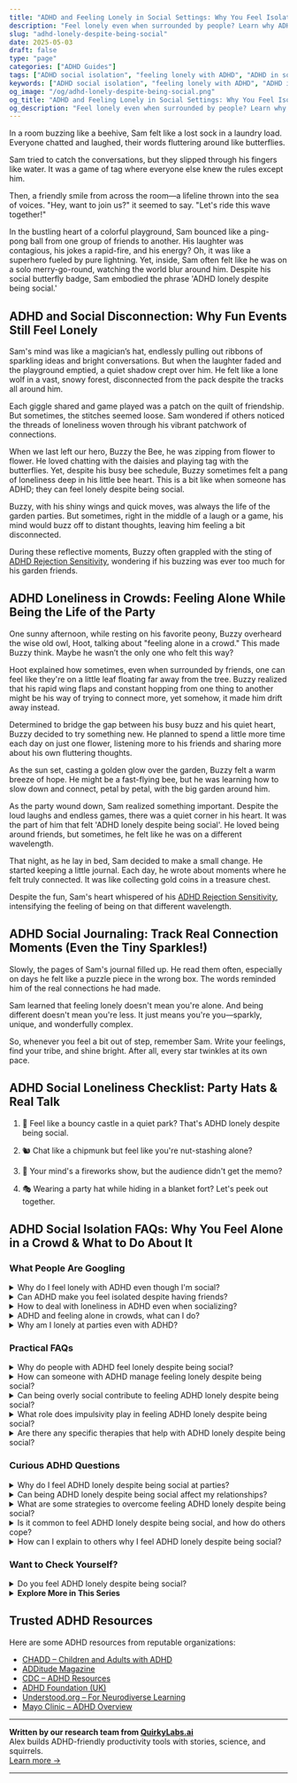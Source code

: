 ```yaml
---
title: "ADHD and Feeling Lonely in Social Settings: Why You Feel Isolated & What to Do"
description: "Feel lonely even when surrounded by people? Learn why ADHD makes connection tricky and discover ways to feel truly seen, heard, and connected."
slug: "adhd-lonely-despite-being-social"
date: 2025-05-03
draft: false
type: "page"
categories: ["ADHD Guides"]
tags: ["ADHD social isolation", "feeling lonely with ADHD", "ADHD in social settings", "managing ADHD loneliness", "adult ADHD social challenges", "ADHD emotional regulation", "connecting with others ADHD"]
keywords: ["ADHD social isolation", "feeling lonely with ADHD", "ADHD in social settings", "managing ADHD loneliness", "adult ADHD social challenges", "ADHD emotional regulation", "connecting with others ADHD"]
og_image: "/og/adhd-lonely-despite-being-social.png"
og_title: "ADHD and Feeling Lonely in Social Settings: Why You Feel Isolated & What to Do"
og_description: "Feel lonely even when surrounded by people? Learn why ADHD makes connection tricky and discover ways to feel truly seen, heard, and connected."
---
```



In a room buzzing like a beehive, Sam felt like a lost sock in a laundry load. Everyone chatted and laughed, their words fluttering around like butterflies.

Sam tried to catch the conversations, but they slipped through his fingers like water. It was a game of tag where everyone else knew the rules except him.

Then, a friendly smile from across the room—a lifeline thrown into the sea of voices. "Hey, want to join us?" it seemed to say. "Let's ride this wave together!"

In the bustling heart of a colorful playground, Sam bounced like a ping-pong ball from one group of friends to another. His laughter was contagious, his jokes a rapid-fire, and his energy? Oh, it was like a superhero fueled by pure lightning. Yet, inside, Sam often felt like he was on a solo merry-go-round, watching the world blur around him. Despite his social butterfly badge, Sam embodied the phrase 'ADHD lonely despite being social.'

## ADHD and Social Disconnection: Why Fun Events Still Feel Lonely

Sam's mind was like a magician’s hat, endlessly pulling out ribbons of sparkling ideas and bright conversations. But when the laughter faded and the playground emptied, a quiet shadow crept over him. He felt like a lone wolf in a vast, snowy forest, disconnected from the pack despite the tracks all around him.

Each giggle shared and game played was a patch on the quilt of friendship. But sometimes, the stitches seemed loose. Sam wondered if others noticed the threads of loneliness woven through his vibrant patchwork of connections.

When we last left our hero, Buzzy the Bee, he was zipping from flower to flower. He loved chatting with the daisies and playing tag with the butterflies. Yet, despite his busy bee schedule, Buzzy sometimes felt a pang of loneliness deep in his little bee heart. This is a bit like when someone has ADHD; they can feel lonely despite being social.

Buzzy, with his shiny wings and quick moves, was always the life of the garden parties. But sometimes, right in the middle of a laugh or a game, his mind would buzz off to distant thoughts, leaving him feeling a bit disconnected.

During these reflective moments, Buzzy often grappled with the sting of [ADHD Rejection Sensitivity](/pages/adhd-rejection-sensitivity/), wondering if his buzzing was ever too much for his garden friends.

## ADHD Loneliness in Crowds: Feeling Alone While Being the Life of the Party

One sunny afternoon, while resting on his favorite peony, Buzzy overheard the wise old owl, Hoot, talking about "feeling alone in a crowd." This made Buzzy think. Maybe he wasn’t the only one who felt this way?

Hoot explained how sometimes, even when surrounded by friends, one can feel like they're on a little leaf floating far away from the tree. Buzzy realized that his rapid wing flaps and constant hopping from one thing to another might be his way of trying to connect more, yet somehow, it made him drift away instead.

Determined to bridge the gap between his busy buzz and his quiet heart, Buzzy decided to try something new. He planned to spend a little more time each day on just one flower, listening more to his friends and sharing more about his own fluttering thoughts.

As the sun set, casting a golden glow over the garden, Buzzy felt a warm breeze of hope. He might be a fast-flying bee, but he was learning how to slow down and connect, petal by petal, with the big garden around him.

As the party wound down, Sam realized something important. Despite the loud laughs and endless games, there was a quiet corner in his heart. It was the part of him that felt 'ADHD lonely despite being social'. He loved being around friends, but sometimes, he felt like he was on a different wavelength.

That night, as he lay in bed, Sam decided to make a small change. He started keeping a little journal. Each day, he wrote about moments where he felt truly connected. It was like collecting gold coins in a treasure chest.

Despite the fun, Sam's heart whispered of his [ADHD Rejection Sensitivity](/pages/adhd-rejection-sensitivity/), intensifying the feeling of being on that different wavelength.

## ADHD Social Journaling: Track Real Connection Moments (Even the Tiny Sparkles!)

Slowly, the pages of Sam's journal filled up. He read them often, especially on days he felt like a puzzle piece in the wrong box. The words reminded him of the real connections he had made.

Sam learned that feeling lonely doesn't mean you're alone. And being different doesn't mean you're less. It just means you're you—sparkly, unique, and wonderfully complex.

So, whenever you feel a bit out of step, remember Sam. Write your feelings, find your tribe, and shine bright. After all, every star twinkles at its own pace.

## ADHD Social Loneliness Checklist: Party Hats & Real Talk

1. 🎈 Feel like a bouncy castle in a quiet park? That's ADHD lonely despite being social.

2. 🐿️ Chat like a chipmunk but feel like you're nut-stashing alone?

3. 🌌 Your mind's a fireworks show, but the audience didn't get the memo?

4. 🎭 Wearing a party hat while hiding in a blanket fort? Let's peek out together.

## ADHD Social Isolation FAQs: Why You Feel Alone in a Crowd & What to Do About It

### What People Are Googling

<details><summary>Why do I feel lonely with ADHD even though I'm social?</summary><p>It's completely understandable to feel lonely even if you're quite social. With ADHD, you might find that the connections you make aren't as deep or as fulfilling as you'd like, possibly due to difficulties in maintaining attention or following social cues. It's also common to feel like you're not fully "seen" or understood by others, which can enhance feelings of loneliness. Remember, it's okay to seek friendships where you feel genuinely connected and appreciated – these are the kinds of relationships that can truly help alleviate those feelings of loneliness.</p></details>
<details><summary>Can ADHD make you feel isolated despite having friends?</summary><p>Absolutely, feeling isolated even when you have friends is a common experience for many with ADHD. The challenges with communication, maintaining focus in conversations, or struggling with social cues can sometimes make you feel out of sync with others. Remember, you're not alone in this feeling. It might help to share your experiences with your friends or seek out a community that understands what living with ADHD is like.</p></details>
<details><summary>How to deal with loneliness in ADHD even when socializing?</summary><p>Feeling lonely even when you're socializing can be really tough, especially with ADHD. It's important to remember that you're not alone in feeling this way. Sometimes, ADHD can make it hard to feel connected because you might miss social cues or drift in and out of conversations. To help with this, try focusing on smaller, more intimate gatherings where you can engage deeply with a few people rather than feeling lost in a larger group. This can make interactions feel more meaningful and help reduce feelings of loneliness.</p></details>
<details><summary>ADHD and feeling alone in crowds, what can I do?</summary><p>Feeling alone in crowds is a common experience for many with ADHD, and it can be really tough. One helpful approach is to bring along a small, comforting item or a sensory object that can help ground you when things feel overwhelming. Additionally, setting clear plans and boundaries for yourself, such as knowing when and how you can take a break, can make large gatherings feel more manageable. Remember, it’s perfectly okay to step back and take time for yourself when you need it. You're doing great by reaching out and seeking ways to cope!</p></details>
<details><summary>Why am I lonely at parties even with ADHD?</summary><p>Feeling lonely at parties, even when you have ADHD, is more common than you might think. Parties often have a lot going on—loud music, lots of conversations, and groups that seem to already know each other—which can make it hard to connect in meaningful ways, especially when your ADHD might make it challenging to focus or jump into conversations. Remember, it's okay to seek out quieter spaces or smaller groups at the party where it might be easier to engage. And don't forget, finding your comfort zone, where you can truly be yourself, is more important than fitting into every social setting.</p></details>



### Practical FAQs

<details><summary>Why do people with ADHD feel lonely despite being social?</summary><p>It's really common for folks with ADHD to feel lonely, even if they seem super social and outgoing. This can happen because deep connections require consistent follow-through, which can be tricky with ADHD. You might find that while you're great at starting conversations and making acquaintances, the difficulties in managing time and attention can make it hard to deepen those ties. Remember, it’s okay to feel this way, and finding a supportive community or group that understands can really help bridge that lonely feeling.</p></details>
<details><summary>How can someone with ADHD manage feeling lonely despite being social?</summary><p>Feeling lonely, even when you're social, is quite common, especially for those with ADHD. It’s important to acknowledge that the quality of interactions can matter more than the quantity. To enrich your social life, try focusing on activities that genuinely interest you or join groups where you can share a common passion with others. This not only makes socializing more enjoyable but also increases the chances of forming deeper, more meaningful connections. Remember, it's perfectly okay to seek out spaces where you feel understood and valued!</p></details>
<details><summary>Can being overly social contribute to feeling ADHD lonely despite being social?</summary><p>Absolutely, feeling lonely despite being socially active is a common experience for many with ADHD. When you're super social, you might be seeking connections that are truly understanding and supportive, but not always finding them, which can lead to a sense of loneliness. It's important to remember that it's okay to seek deeper, more meaningful interactions where you feel truly seen and heard. Creating space for such meaningful relationships can often help alleviate those feelings of loneliness.</p></details>
<details><summary>What role does impulsivity play in feeling ADHD lonely despite being social?</summary><p>Impulsivity in ADHD can sometimes make social interactions a bit challenging, and I totally get why you might feel lonely even when you're around others. When impulsivity leads to saying or doing things without much thought, it can result in misunderstandings or missed connections with friends, which might make you feel isolated or out of sync. It’s like wanting to be part of the orchestra but feeling like you’re playing a different tune. Remember, it's perfectly okay to have these feelings, and it's great that you're reflecting on your experiences—it's a big step towards finding more harmony in your relationships.</p></details>
<details><summary>Are there any specific therapies that help with ADHD lonely despite being social?</summary><p>Absolutely, feeling lonely despite being social is something many with ADHD experience, and finding the right support can make a big difference. Therapy, especially Cognitive Behavioral Therapy (CBT), can be really beneficial as it helps you tackle feelings of loneliness by changing how you perceive and react to situations. Social skills groups are also a wonderful option, as they provide a structured way to practice interactions and build genuine connections in a supportive environment. Remember, seeking help is a sign of strength, and finding the right therapy can lead to more meaningful relationships and a greater sense of community.</p></details>



### Curious ADHD Questions

<details><summary>Why do I feel ADHD lonely despite being social at parties?</summary><p>Feeling lonely even when you're social at parties is a common experience for many with ADHD. This might happen because the deeper connections and meaningful conversations you crave are hard to find in busy, social settings. Remember, it's okay to seek out one-on-one interactions or smaller groups where you can engage more deeply — these settings might be more conducive to forming the kind of connections that leave you feeling more fulfilled and less lonely. Always be kind to yourself and recognize that your needs for social interaction might look different, and that’s perfectly fine.</p></details>
<details><summary>Can being ADHD lonely despite being social affect my relationships?</summary><p>Absolutely, feeling lonely despite being social is a common experience among many with ADHD. It's important to remember that ADHD can sometimes make it challenging to form deep connections quickly, as it affects communication and emotional regulation. This doesn't mean you're doing anything wrong; it's just a part of the journey. Focusing on building relationships at your own pace and seeking connections where you feel understood and supported can really help alleviate this loneliness.</p></details>
<details><summary>What are some strategies to overcome feeling ADHD lonely despite being social?</summary><p>Feeling lonely even when you're social is really common among those of us with ADHD, and I'm sorry you're experiencing that. It's important to make sure your social activities are truly fulfilling. Try to engage in groups or events that align with your interests or passions, as this can lead to more meaningful connections. Also, consider smaller gatherings where deeper conversations are more likely, and don't be shy about expressing your feelings with trusted friends or a support group. These steps can help bridge the gap between being simply social and feeling genuinely connected.</p></details>
<details><summary>Is it common to feel ADHD lonely despite being social, and how do others cope?</summary><p>Absolutely, feeling lonely despite being social is a common experience among those with ADHD. This often stems from difficulties in forming deep connections or feeling misunderstood by others. Many find solace in connecting with fellow ADHD peers who share similar experiences and challenges. Support groups, either online or in person, can be wonderful spaces to find understanding and camaraderie.</p></details>
<details><summary>How can I explain to others why I feel ADHD lonely despite being social?</summary><p>Absolutely, feeling lonely despite being social is a common experience for those with ADHD, and explaining it can feel a bit daunting. You might start by sharing that even though you enjoy being around others, ADHD can sometimes make it hard to feel deeply connected due to challenges like keeping up with conversations or feeling out of sync. Let them know that your mind might be juggling a thousand thoughts or anxieties, making it tough to fully engage or feel understood. It's like being at a bustling party but feeling a bit on the outside looking in. This honest insight can help others understand your unique experience and foster deeper connections.</p></details>



### Want to Check Yourself?

<details><summary>Do you feel ADHD lonely despite being social?</summary><p>Absolutely, it's not uncommon to feel a sense of loneliness even when you’re quite social! Many people with ADHD experience this because social interactions can sometimes feel superficial or as though they don't fully satisfy the need for deep, meaningful connections. It's important to remember that this feeling is valid and more common than you might think. Finding a community or group where you can share experiences and feelings openly, especially with those who understand ADHD, can be incredibly comforting and enriching.</p></details>

<script type="application/ld+json">
{
  "@context": "https://schema.org",
  "@type": "FAQPage",
  "mainEntity": [
    {
      "@type": "Question",
      "name": "Why do I feel lonely with ADHD even though I'm social?",
      "acceptedAnswer": {
        "@type": "Answer",
        "text": "It's completely understandable to feel lonely even if you're quite social. With ADHD, you might find that the connections you make aren't as deep or as fulfilling as you'd like, possibly due to difficulties in maintaining attention or following social cues. It's also common to feel like you're not fully \"seen\" or understood by others, which can enhance feelings of loneliness. Remember, it's okay to seek friendships where you feel genuinely connected and appreciated \u2013 these are the kinds of relationships that can truly help alleviate those feelings of loneliness."
      }
    },
    {
      "@type": "Question",
      "name": "Can ADHD make you feel isolated despite having friends?",
      "acceptedAnswer": {
        "@type": "Answer",
        "text": "Absolutely, feeling isolated even when you have friends is a common experience for many with ADHD. The challenges with communication, maintaining focus in conversations, or struggling with social cues can sometimes make you feel out of sync with others. Remember, you're not alone in this feeling. It might help to share your experiences with your friends or seek out a community that understands what living with ADHD is like."
      }
    },
    {
      "@type": "Question",
      "name": "How to deal with loneliness in ADHD even when socializing?",
      "acceptedAnswer": {
        "@type": "Answer",
        "text": "Feeling lonely even when you're socializing can be really tough, especially with ADHD. It's important to remember that you're not alone in feeling this way. Sometimes, ADHD can make it hard to feel connected because you might miss social cues or drift in and out of conversations. To help with this, try focusing on smaller, more intimate gatherings where you can engage deeply with a few people rather than feeling lost in a larger group. This can make interactions feel more meaningful and help reduce feelings of loneliness."
      }
    },
    {
      "@type": "Question",
      "name": "ADHD and feeling alone in crowds, what can I do?",
      "acceptedAnswer": {
        "@type": "Answer",
        "text": "Feeling alone in crowds is a common experience for many with ADHD, and it can be really tough. One helpful approach is to bring along a small, comforting item or a sensory object that can help ground you when things feel overwhelming. Additionally, setting clear plans and boundaries for yourself, such as knowing when and how you can take a break, can make large gatherings feel more manageable. Remember, it\u2019s perfectly okay to step back and take time for yourself when you need it. You're doing great by reaching out and seeking ways to cope!"
      }
    },
    {
      "@type": "Question",
      "name": "Why am I lonely at parties even with ADHD?",
      "acceptedAnswer": {
        "@type": "Answer",
        "text": "Feeling lonely at parties, even when you have ADHD, is more common than you might think. Parties often have a lot going on\u2014loud music, lots of conversations, and groups that seem to already know each other\u2014which can make it hard to connect in meaningful ways, especially when your ADHD might make it challenging to focus or jump into conversations. Remember, it's okay to seek out quieter spaces or smaller groups at the party where it might be easier to engage. And don't forget, finding your comfort zone, where you can truly be yourself, is more important than fitting into every social setting."
      }
    }
  ]
}
</script>
<script type="application/ld+json">
{
  "@context": "https://schema.org",
  "@type": "Article",
  "author": {
    "@type": "Person",
    "name": "QuirkyLabs",
    "url": "https://quirkylabs.ai/about"
  },
  "headline": "ADHD lonely despite being social: \"Feel Seen: Conquer 'ADHD Lonely' in a Crowded Room!\"",
  "mainEntityOfPage": "https://blog.quirkylabs.ai/pages/adhd-lonely-despite-being-social/",
  "datePublished": "2025-05-03"
}
</script>
<script type="application/ld+json">
{
  "@context": "https://schema.org",
  "@type": "BreadcrumbList",
  "itemListElement": [
    {
      "@type": "ListItem",
      "position": 1,
      "name": "Home",
      "item": "https://quirkylabs.ai/"
    },
    {
      "@type": "ListItem",
      "position": 2,
      "name": "Blog",
      "item": "https://blog.quirkylabs.ai/"
    },
    {
      "@type": "ListItem",
      "position": 3,
      "name": "ADHD lonely despite being social: \"Feel Seen: Conquer 'ADHD Lonely' in a Crowded Room!\"",
      "item": "https://blog.quirkylabs.ai/pages/adhd-lonely-despite-being-social/"
    }
  ]
}
</script>

<details>
<summary><strong>Explore More in This Series</strong></summary>

- [Adhd Social Burnout](/pages/adhd-social-burnout/)
- [Adhd Rejection Sensitivity](/pages/adhd-rejection-sensitivity/)
- [Adhd Loneliness In Relationships](/pages/adhd-loneliness-in-relationships/)
- [Adhd Fear Of Being Too Much](/pages/adhd-fear-of-being-too-much/)
- [Adhd No One Understands Me](/pages/adhd-no-one-understands-me/)
- [Adhd Fear Of Disconnection](/pages/adhd-fear-of-disconnection/)
- [Adhd Feel Alone](/pages/adhd-feel-alone/)
- [Adhd Social Anxiety Layer](/pages/adhd-social-anxiety-layer/)
</details>



## Trusted ADHD Resources

Here are some ADHD resources from reputable organizations:

- [CHADD – Children and Adults with ADHD](https://chadd.org)
- [ADDitude Magazine](https://www.additudemag.com)
- [CDC – ADHD Resources](https://www.cdc.gov/ncbddd/adhd)
- [ADHD Foundation (UK)](https://www.adhdfoundation.org.uk)
- [Understood.org – For Neurodiverse Learning](https://www.understood.org)
- [Mayo Clinic – ADHD Overview](https://www.mayoclinic.org/diseases-conditions/adhd)


---

**Written by our research team from [QuirkyLabs.ai](https://quirkylabs.ai)**  
Alex builds ADHD-friendly productivity tools with stories, science, and squirrels.  
[Learn more →](https://quirkylabs.ai)

---